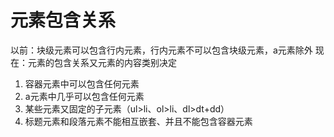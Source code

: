 # 元素包含关系
以前：块级元素可以包含行内元素，行内元素不可以包含块级元素，a元素除外
现在：元素的包含关系又元素的内容类别决定
1. 容器元素中可以包含任何元素
2. a元素中几乎可以包含任何元素
3. 某些元素又固定的子元素（ul>li、ol>li、dl>dt+dd）
4. 标题元素和段落元素不能相互嵌套、并且不能包含容器元素